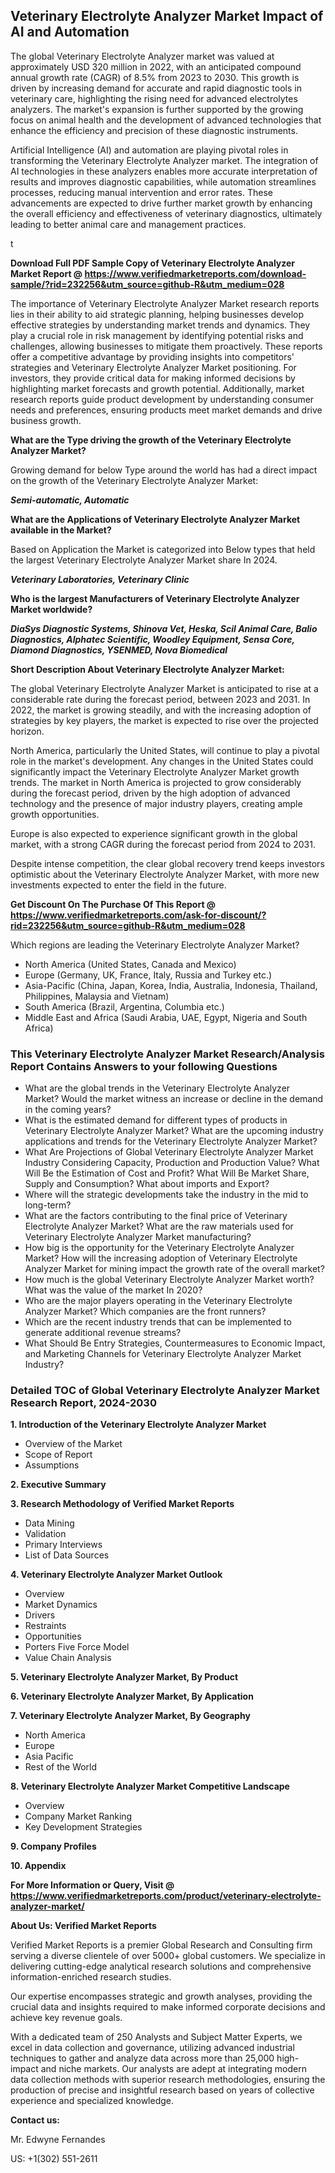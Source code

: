 <h2>Veterinary Electrolyte Analyzer Market Impact of AI and Automation</h2><p>The global Veterinary Electrolyte Analyzer market was valued at approximately USD 320 million in 2022, with an anticipated compound annual growth rate (CAGR) of 8.5% from 2023 to 2030. This growth is driven by increasing demand for accurate and rapid diagnostic tools in veterinary care, highlighting the rising need for advanced electrolytes analyzers. The market's expansion is further supported by the growing focus on animal health and the development of advanced technologies that enhance the efficiency and precision of these diagnostic instruments.</p><p>Artificial Intelligence (AI) and automation are playing pivotal roles in transforming the Veterinary Electrolyte Analyzer market. The integration of AI technologies in these analyzers enables more accurate interpretation of results and improves diagnostic capabilities, while automation streamlines processes, reducing manual intervention and error rates. These advancements are expected to drive further market growth by enhancing the overall efficiency and effectiveness of veterinary diagnostics, ultimately leading to better animal care and management practices.</p>t</p><p id="" class=""><strong>Download Full PDF Sample Copy of Veterinary Electrolyte Analyzer Market Report @ <a href="https://www.verifiedmarketreports.com/download-sample/?rid=232256&utm_source=github-R&utm_medium=028" target="_blank">https://www.verifiedmarketreports.com/download-sample/?rid=232256&utm_source=github-R&utm_medium=028</a></strong></p><p>The importance of&nbsp;Veterinary Electrolyte Analyzer Market research reports lies in their ability to aid strategic planning, helping businesses develop effective strategies by understanding market trends and dynamics. They play a crucial role in risk management by identifying potential risks and challenges, allowing businesses to mitigate them proactively. These reports offer a competitive advantage by providing insights into competitors' strategies and Veterinary Electrolyte Analyzer Market positioning. For investors, they provide critical data for making informed decisions by highlighting market forecasts and growth potential. Additionally, market research reports guide product development by understanding consumer needs and preferences, ensuring products meet market demands and drive business growth.</p><p><strong>What are the&nbsp;Type driving the growth of the Veterinary Electrolyte Analyzer Market?</strong></p><p id="" class="">Growing demand for below Type around the world has had a direct impact on the growth of the Veterinary Electrolyte Analyzer Market:</p><em><strong>Semi-automatic, Automatic</strong></em></p><strong>What are the&nbsp;Applications&nbsp;of Veterinary Electrolyte Analyzer Market available in the Market?</strong></p><p id="" class="">Based on Application the Market is categorized into Below types that held the largest Veterinary Electrolyte Analyzer Market share In 2024.</p><em><strong>Veterinary Laboratories, Veterinary Clinic</strong></em></p><strong>Who is the largest Manufacturers of Veterinary Electrolyte Analyzer Market worldwide?</strong></p><p><em><strong>DiaSys Diagnostic Systems, Shinova Vet, Heska, Scil Animal Care, Balio Diagnostics, Alphatec Scientific, Woodley Equipment, Sensa Core, Diamond Diagnostics, YSENMED, Nova Biomedical</strong></em></p><p id="" class=""><strong>Short Description About Veterinary Electrolyte Analyzer Market:</strong></p><p>The global Veterinary Electrolyte Analyzer Market is anticipated to rise at a considerable rate during the forecast period, between 2023 and 2031. In 2022, the market is growing steadily, and with the increasing adoption of strategies by key players, the market is expected to rise over the projected horizon.</p><p>North America, particularly the United States, will continue to play a pivotal role in the market's development. Any changes in the United States could significantly impact the Veterinary Electrolyte Analyzer Market growth trends. The market in North America is projected to grow considerably during the forecast period, driven by the high adoption of advanced technology and the presence of major industry players, creating ample growth opportunities.</p><p>Europe is also expected to experience significant growth in the global market, with a strong CAGR during the forecast period from 2024 to 2031.</p><p>Despite intense competition, the clear global recovery trend keeps investors optimistic about the Veterinary Electrolyte Analyzer Market, with more new investments expected to enter the field in the future.</p><p id="" class=""><strong>Get Discount On The Purchase Of This Report @ <a href="https://www.verifiedmarketreports.com/ask-for-discount/?rid=232256&utm_source=github-R&utm_medium=028" target="_blank">https://www.verifiedmarketreports.com/ask-for-discount/?rid=232256&utm_source=github-R&utm_medium=028</a></strong></p>Which regions are leading the Veterinary Electrolyte Analyzer Market?</p><ul><li>North America (United States, Canada and Mexico)</li><li>Europe (Germany, UK, France, Italy, Russia and Turkey etc.)</li><li>Asia-Pacific (China, Japan, Korea, India, Australia, Indonesia, Thailand, Philippines, Malaysia and Vietnam)</li><li>South America (Brazil, Argentina, Columbia etc.)</li><li>Middle East and Africa (Saudi Arabia, UAE, Egypt, Nigeria and South Africa)</li></ul><h3 id="" class="">This Veterinary Electrolyte Analyzer Market Research/Analysis Report Contains Answers to your following Questions</h3><ul><li>What are the global trends in the Veterinary Electrolyte Analyzer Market? Would the market witness an increase or decline in the demand in the coming years?</li><li>What is the estimated demand for different types of products in Veterinary Electrolyte Analyzer Market? What are the upcoming industry applications and trends for the Veterinary Electrolyte Analyzer Market?</li><li>What Are Projections of Global Veterinary Electrolyte Analyzer Market Industry Considering Capacity, Production and Production Value? What Will Be the Estimation of Cost and Profit? What Will Be Market Share, Supply and Consumption? What about imports and Export?</li><li>Where will the strategic developments take the industry in the mid to long-term?</li><li>What are the factors contributing to the final price of Veterinary Electrolyte Analyzer Market? What are the raw materials used for Veterinary Electrolyte Analyzer Market manufacturing?</li><li>How big is the opportunity for the Veterinary Electrolyte Analyzer Market? How will the increasing adoption of Veterinary Electrolyte Analyzer Market for mining impact the growth rate of the overall market?</li><li>How much is the global Veterinary Electrolyte Analyzer Market worth? What was the value of the market In 2020?</li><li>Who are the major players operating in the Veterinary Electrolyte Analyzer Market? Which companies are the front runners?</li><li>Which are the recent industry trends that can be implemented to generate additional revenue streams?</li><li>What Should Be Entry Strategies, Countermeasures to Economic Impact, and Marketing Channels for Veterinary Electrolyte Analyzer Market Industry?</li></ul><h3 id="" class="">Detailed TOC of Global Veterinary Electrolyte Analyzer Market Research Report, 2024-2030</h3><p id="" class=""><strong>1. Introduction of the Veterinary Electrolyte Analyzer Market</strong></p><ul><li>Overview of the Market</li><li>Scope of Report</li><li>Assumptions</li></ul><p id="" class=""><strong>2. Executive Summary</strong></p><p id="" class=""><strong>3. Research Methodology of Verified Market Reports</strong></p><ul><li>Data Mining</li><li>Validation</li><li>Primary Interviews</li><li>List of Data Sources</li></ul><p id="" class=""><strong>4. Veterinary Electrolyte Analyzer Market Outlook</strong></p><ul><li>Overview</li><li>Market Dynamics</li><li>Drivers</li><li>Restraints</li><li>Opportunities</li><li>Porters Five Force Model</li><li>Value Chain Analysis</li></ul><p id="" class=""><strong>5. Veterinary Electrolyte Analyzer Market, By Product</strong></p><p id="" class=""><strong>6. Veterinary Electrolyte Analyzer Market, By Application</strong></p><p id="" class=""><strong>7. Veterinary Electrolyte Analyzer Market, By Geography</strong></p><ul><li>North America</li><li>Europe</li><li>Asia Pacific</li><li>Rest of the World</li></ul><p id="" class=""><strong>8. Veterinary Electrolyte Analyzer Market Competitive Landscape</strong></p><ul><li>Overview</li><li>Company Market Ranking</li><li>Key Development Strategies</li></ul><p id="" class=""><strong>9. Company Profiles</strong></p><p id="" class=""><strong>10. Appendix</strong></p><p id="" class=""><strong>For More Information or Query, Visit @ <a href="https://www.verifiedmarketreports.com/product/veterinary-electrolyte-analyzer-market/" target="_blank">https://www.verifiedmarketreports.com/product/veterinary-electrolyte-analyzer-market/</a></strong></p><p id="" class=""><strong>About Us: Verified Market Reports</strong></p><p id="" class="">Verified Market Reports is a premier Global Research and Consulting firm serving a diverse clientele of over 5000+ global customers. We specialize in delivering cutting-edge analytical research solutions and comprehensive information-enriched research studies.</p><p id="" class="">Our expertise encompasses strategic and growth analyses, providing the crucial data and insights required to make informed corporate decisions and achieve key revenue goals.</p><p id="" class="">With a dedicated team of 250 Analysts and Subject Matter Experts, we excel in data collection and governance, utilizing advanced industrial techniques to gather and analyze data across more than 25,000 high-impact and niche markets. Our analysts are adept at integrating modern data collection methods with superior research methodologies, ensuring the production of precise and insightful research based on years of collective experience and specialized knowledge.</p><p id="" class=""><strong>Contact us:</strong></p><p id="" class="">Mr. Edwyne Fernandes</p><p id="" class="">US: +1(302) 551-2611</p>